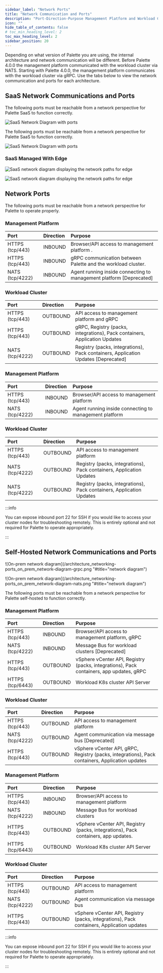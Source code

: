 ```yaml
---
sidebar_label: "Network Ports"
title: "Network Communication and Ports"
description: "Port-Direction-Purpose Management Platform and Workload Clusters"
icon: ""
hide_table_of_contents: false
# toc_min_heading_level: 2
toc_max_heading_level: 2
sidebar_position: 20
---
```



Depending on what version of Palette you are using, the internal architecture and network communication will be different. Before Palette 4.0.0 the management platform communicated with the workload cluster via NATS. Starting with Palette 4.0.0, the management platform communicates with the workload cluster via gRPC. Use the tabs below to view the network communication and ports for each architecture.



## SaaS Network Communications and Ports

<Tabs groupId="architecture">
<TabItem label="gRPC" value="gRPC">



The following ports must be reachable from a network perspective for Palette SaaS to function correctly.

![SaaS Network Diagram with ports](/architecture_networking-ports_saas-network-diagram-grpc.png "title=SaaS Network Diagram with ports")


</TabItem>

<TabItem label="NATS" value="nats">

The following ports must be reachable from a network perspective for Palette SaaS to function correctly.

![SaaS Network Diagram with ports](/architecture_networking-ports_saas-network-diagram-nats.png "title=SaaS Network Diagram with ports")


</TabItem>

</Tabs>


### SaaS Managed With Edge

<Tabs groupId="architecture">
<TabItem label="gRPC" value="gRPC">



![SaaS network diagram displaying the network paths for edge](/architecture_networking-ports_saas-network-diagram-edge-grpc.png)





</TabItem>

<TabItem label="NATS" value="nats">



![SaaS network diagram displaying the network paths for edge](/architecture_networking-ports_saas-network-diagram-edge-nats.png)

</TabItem>
</Tabs>



## Network Ports

The following ports must be reachable from a network perspective for Palette to operate properly.

<Tabs groupId="architecture">
<TabItem label="gRPC" value="gRPC">


### Management Platform

|Port            |Direction|Purpose                   |    
|:---------------|:---------|:-----------------------|
|HTTPS (tcp/443) |INBOUND        |Browser/API access to management platform .|
|HTTPS (tcp/443) |INBOUND        |gRPC communication between Palette and the workload cluster.|
|NATS (tcp/4222) |INBOUND        |Agent running inside connecting to management platform [Deprecated]|


### Workload Cluster


|Port            |Direction | Purpose|
|:---------------|:---------|:--------------|
|HTTPS (tcp/443) |OUTBOUND | API access to management platform and gRPC|
|HTTPS (tcp/443) |OUTBOUND | gRPC, Registry (packs, integrations), Pack containers, Application Updates|
|NATS (tcp/4222) |OUTBOUND |Registry (packs, integrations), Pack containers, Application Updates [Deprecated]|




</TabItem>

<TabItem label="NATS" value="nats">


### Management Platform

|**Port**            |**Direction**|**Purpose**                   |    
|:---------------|:---------|:-----------------------|
|HTTPS (tcp/443) |INBOUND        |Browser/API access to management platform|
|NATS (tcp/4222) |INBOUND        |Agent running inside connecting to management platform|


### Workload Cluster


|**Port**            |**Direction** | **Purpose**|
|:---------------|:---------|:--------------|
|HTTPS (tcp/443) |OUTBOUND | API access to management platform|
|NATS (tcp/4222) |OUTBOUND       |Registry (packs, integrations), Pack containers, Application Updates|
|NATS (tcp/4222) |OUTBOUND       |Registry (packs, integrations), Pack containers, Application Updates|


</TabItem>
</Tabs>

:::info

You can expose inbound port 22 for SSH if you would like to access your cluster nodes for troubleshooting remotely. This is entirely optional and not required for Palette to operate appropriately.

:::


## Self-Hosted Network Communications and Ports


<Tabs groupId="architecture">
<TabItem label="gRPC" value="gRPC">


![On-prem network diagram](/architecture_networking-ports_on_prem_network-diagram-grpc.png "#title="network diagram")

</TabItem>

<TabItem label="NATS" value="nats">

![On-prem network diagram](/architecture_networking-ports_on_prem_network-diagram-nats.png "#title="network diagram")


</TabItem>
</Tabs>

The following ports must be reachable from a network perspective for Palette self-hosted to function correctly.


<Tabs groupId="architecture">
<TabItem label="gRPC" value="gRPC">


### Management Platform

|**Port**            |**Direction**|**Purpose**                   |    
|:---------------|:---------|:-----------------------|
|HTTPS (tcp/443) |INBOUND        |Browser/API access to management platform, gRPC|
|NATS (tcp/4222) |INBOUND        |Message Bus for workload clusters [Deprecated]|
|HTTPS (tcp/443) |OUTBOUND       |vSphere vCenter API,  Registry (packs, integrations), Pack containers, app updates, gRPC|
|HTTPS (tcp/6443)|OUTBOUND       |Workload K8s cluster API Server|


### Workload Cluster


|**Port** |**Direction** | **Purpose**|
|:---------------|:---------|:--------------|
|HTTPS (tcp/443) |OUTBOUND | API access to management platform|
|NATS (tcp/4222) |OUTBOUND       |Agent communication via message bus [Deprecated] |
|HTTPS (tcp/443) |OUTBOUND       |vSphere vCenter API, gRPC, Registry (packs, integrations), Pack containers, Application updates|



</TabItem>

<TabItem label="NATS" value="nats">



### Management Platform

|**Port**            |**Direction**|**Purpose**                   |    
|:---------------|:---------|:-----------------------|
|HTTPS (tcp/443) |INBOUND        |Browser/API access to management platform|
|NATS (tcp/4222) |INBOUND        |Message Bus for workload clusters|
|HTTPS (tcp/443) |OUTBOUND       |vSphere vCenter API,  Registry (packs, integrations), Pack containers, app updates.|
|HTTPS (tcp/6443)|OUTBOUND       |Workload K8s cluster API Server|


### Workload Cluster


|**Port** |**Direction** | **Purpose**|
|:---------------|:---------|:--------------|
|HTTPS (tcp/443) |OUTBOUND | API access to management platform|
|NATS (tcp/4222) |OUTBOUND       |Agent communication via message bus |
|HTTPS (tcp/443) |OUTBOUND       |vSphere vCenter API, Registry (packs, integrations), Pack containers, Application updates


</TabItem>
</Tabs>


:::info

You can expose inbound port 22 for SSH if you would like to access your cluster nodes for troubleshooting remotely. This is entirely optional and not required for Palette to operate appropriately.

:::









